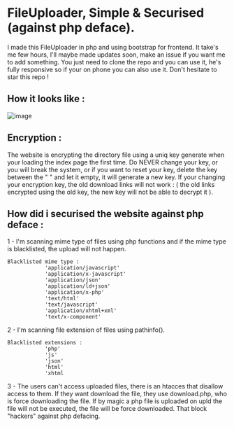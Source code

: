 # FileUploader, Simple & Securised (against php deface).
I made this FileUploader in php and using bootstrap for frontend. It take's me few hours, I'll maybe made updates soon, make an issue if you want me to add something. You just need to clone the repo and you can use it, he's fully responsive so if your on phone you can also use it. Don't hesitate to star this repo !

## How it looks like :

![image](https://user-images.githubusercontent.com/45340378/54077342-2e9cff00-42b7-11e9-85c0-96c795de592f.png)

## Encryption :

The website is encrypting the directory file using a uniq key generate when your loading the index page the first time. Do NEVER change your key, or you will break the system, or if you want to reset your key, delete the key between the " " and let it empty, it will generate a new key. If your changing your encryption key, the old download links will not work : ( the old links encrypted using the old key, the new key will not be able to decrypt it ).

## How did i securised the website against php deface :

1 - I'm scanning mime type of files using php functions and if the mime type is blacklisted, the upload will not happen.
```
Blacklisted mime type :
            'application/javascript'
            'application/x-javascript'
            'application/json'
            'application/ld+json'
            'application/x-php'
            'text/html'
            'text/javascript'
            'application/xhtml+xml'
            'text/x-component'
```
2 - I'm scanning file extension of files using pathinfo().
```
Blacklisted extensions :
            'php'
            'js'
            'json'
            'html'
            'xhtml
```
3 - The users can't access uploaded files, there is an htacces that disallow access to them. If they want download the file, they use download.php, who is force downloading the file. If by magic a php file is uploaded on upld the file will not be executed, the file will be force downloaded. That block "hackers" against php defacing.
